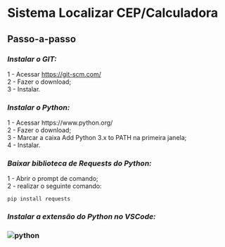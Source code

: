 <h1><b>Sistema Localizar CEP/Calculadora</b></h1>

<h2>Passo-a-passo</h2>
<h3><i>Instalar o GIT:</i></H3>

1 - Acessar https://git-scm.com/<br>
2 - Fazer o download;<br>
3 - Instalar.

<h3><i>Instalar o Python:</i></h3>
1 - Acessar https://www.python.org/<br>
2 - Fazer o download;<br>
3 - Marcar a caixa Add Python 3.x to PATH na primeira janela;<br>
4 - Instalar.

<h3><i>Baixar biblioteca de Requests do Python:</i></h3>
1 - Abrir o prompt de comando;<br>
2 - realizar o seguinte comando:<br>

``` 
pip install requests
``` 

<h3><i>Instalar a extensão do Python no VSCode:</i><h3>

![python](https://user-images.githubusercontent.com/78089312/106281680-4fa9c880-621e-11eb-818f-eba809f92285.png)






